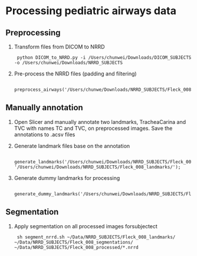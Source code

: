 # Processing pediatric airways data

## Preprocessing
1. Transform files from DICOM to NRRD

    	python DICOM_to_NRRD.py -i /Users/chunwei/Downloads/DICOM_SUBJECTS -o /Users/chunwei/Downloads/NRRD_SUBJECTS
    
2. Pre-process the NRRD files (padding and filtering)

		preprocess_airways('/Users/chunwe/Downloads/NRRD_SUBJECTS/Fleck_008/','/Users/chunwei/Downloads/NRRD_SUBJECTS/Fleck_008_processed/')

## Manually annotation
1. Open Slicer and manually annotate two landmarks, TracheaCarina and TVC with names TC and TVC, on preprocessed images. Save the annotations to .acsv files

2. Generate landmark files base on the annotation

    	generate_landmarks('/Users/chunwei/Downloads/NRRD_SUBJECTS/Fleck_008_annotations/', '/Users/chunwei/Downloads/NRRD_SUBJECTS/Fleck_008_landmarks/');

3. Generate dummy landmarks for processing
    	
    	generate_dummy_landmarks('/Users/chunwei/Downloads/NRRD_SUBJECTS/Fleck_008_landmarks/');

## Segmentation
1. Apply segmentation on all processed images forsubjectect
    
    	sh segment_nrrd.sh ~/Data/NRRD_SUBJECTS/Fleck_008_landmarks/ ~/Data/NRRD_SUBJECTS/Fleck_008_segmentations/ ~/Data/NRRD_SUBJECTS/Fleck_008_processed/*.nrrd